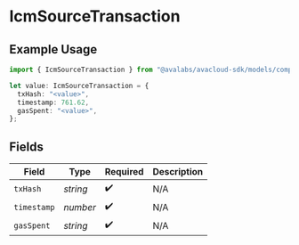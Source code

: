 # IcmSourceTransaction

## Example Usage

```typescript
import { IcmSourceTransaction } from "@avalabs/avacloud-sdk/models/components";

let value: IcmSourceTransaction = {
  txHash: "<value>",
  timestamp: 761.62,
  gasSpent: "<value>",
};
```

## Fields

| Field              | Type               | Required           | Description        |
| ------------------ | ------------------ | ------------------ | ------------------ |
| `txHash`           | *string*           | :heavy_check_mark: | N/A                |
| `timestamp`        | *number*           | :heavy_check_mark: | N/A                |
| `gasSpent`         | *string*           | :heavy_check_mark: | N/A                |